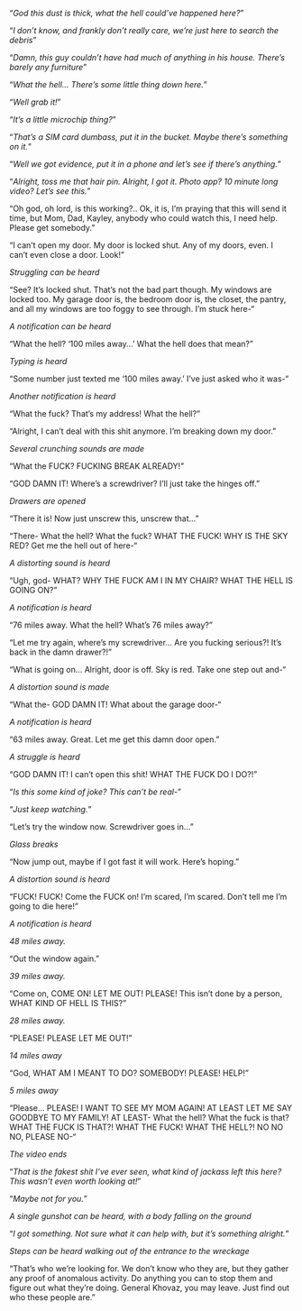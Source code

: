 “*God this dust is thick, what the hell could’ve happened here?*”

“*I don’t know, and frankly don’t really care, we’re just here to search the debris*”

“*Damn, this guy couldn’t have had much of anything in his house. There’s barely any furniture*”

“*What the hell… There’s some little thing down here.*”

“*Well grab it!*”

“*It’s a little microchip thing?*”

“*That’s a SIM card dumbass, put it in the bucket. Maybe there’s something on it.*”

“*Well we got evidence, put it in a phone and let’s see if there’s anything.*”

“*Alright, toss me that hair pin. Alright, I got it. Photo app? 10 minute long video? Let’s see this.*”

“Oh god, oh lord, is this working?.. Ok, it is, I’m praying that this will send it time, but Mom, Dad, Kayley, anybody who could watch this, I need help. Please get somebody.”

“I can’t open my door. My door is locked shut. Any of my doors, even. I can’t even close a door. Look!”

*Struggling can be heard*

“See? It’s locked shut. That’s not the bad part though. My windows are locked too. My garage door is, the bedroom door is, the closet, the pantry, and all my windows are too foggy to see through. I’m stuck here-“

*A notification can be heard*

“What the hell? ‘100 miles away…’ What the hell does that mean?”

*Typing is heard*

“Some number just texted me ‘100 miles away.’ I’ve just asked who it was-“

*Another notification is heard*

“What the fuck? That’s my address! What the hell?”

“Alright, I can’t deal with this shit anymore. I’m breaking down my door.”

*Several crunching sounds are made*

“What the FUCK? FUCKING BREAK ALREADY!”

“GOD DAMN IT! Where’s a screwdriver? I’ll just take the hinges off.”

*Drawers are opened*

“There it is! Now just unscrew this, unscrew that…”

“There- What the hell? What the fuck? WHAT THE FUCK! WHY IS THE SKY RED? Get me the hell out of here-“

*A distorting sound is heard*

“Ugh, god- WHAT? WHY THE FUCK AM I IN MY CHAIR? WHAT THE HELL IS GOING ON?”

*A notification is heard*

“76 miles away. What the hell? What’s 76 miles away?”

“Let me try again, where’s my screwdriver… Are you fucking serious?! It’s back in the damn drawer?!”

“What is going on… Alright, door is off. Sky is red. Take one step out and-“

*A distortion sound is made*

“What the- GOD DAMN IT! What about the garage door-“

*A notification is heard*

“63 miles away. Great. Let me get this damn door open.”

*A struggle is heard*

“GOD DAMN IT! I can’t open this shit! WHAT THE FUCK DO I DO?!”

“*Is this some kind of joke? This can’t be real-*”

“*Just keep watching.*”

“Let’s try the window now. Screwdriver goes in…”

*Glass breaks*

“Now jump out, maybe if I got fast it will work. Here’s hoping.”

*A distortion sound is heard*

“FUCK! FUCK! Come the FUCK on! I’m scared, I’m scared. Don’t tell me I’m going to die here!”

*A notification is heard*

*48 miles away.*

“Out the window again.”

*39 miles away.*

“Come on, COME ON! LET ME OUT! PLEASE! This isn’t done by a person, WHAT KIND OF HELL IS THIS?”

*28 miles away.*

“PLEASE! PLEASE LET ME OUT!”

*14 miles away*

“God, WHAT AM I MEANT TO DO? SOMEBODY! PLEASE! HELP!”

*5 miles away*

“Please… PLEASE! I WANT TO SEE MY MOM AGAIN! AT LEAST LET ME SAY GOODBYE TO MY FAMILY! AT LEAST- What the hell? What the fuck is that? WHAT THE FUCK IS THAT?! WHAT THE FUCK! WHAT THE HELL?! NO NO NO, PLEASE NO-“

*The video ends*

“*That is the fakest shit I’ve ever seen, what kind of jackass left this here? This wasn’t even worth looking at!*”

“*Maybe not for you.*”

*A single gunshot can be heard, with a body falling on the ground*

“*I got something. Not sure what it can help with, but it’s something alright.*”

*Steps can be heard walking out of the entrance to the wreckage*

“That’s who we’re looking for. We don’t know who they are, but they gather any proof of anomalous activity. Do anything you can to stop them and figure out what they’re doing. General Khovaz, you may leave. Just find out who these people are.”